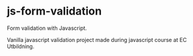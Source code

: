 # js-form-validation
Form validation with Javascript.

Vanilla javascript validation project made during javascript course at EC Utbildning.
